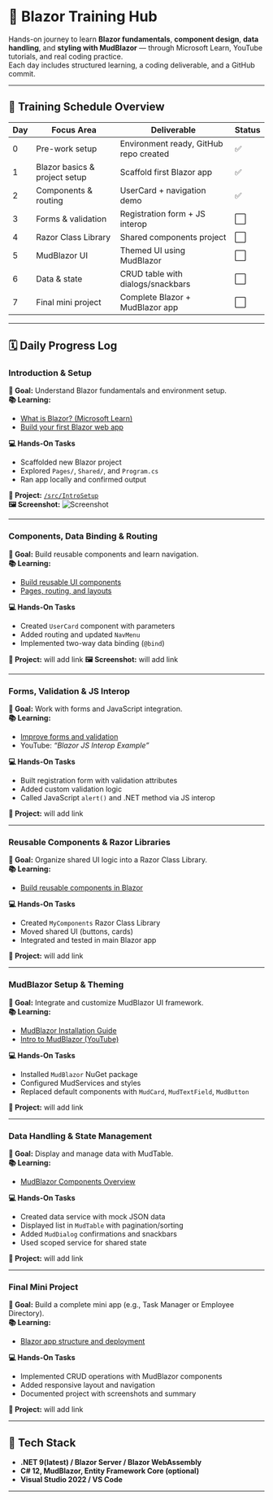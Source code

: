 # 🚀 Blazor Training Hub

Hands-on journey to learn **Blazor fundamentals**, **component design**, **data handling**, and **styling with MudBlazor** — through Microsoft Learn, YouTube tutorials, and real coding practice.  
Each day includes structured learning, a coding deliverable, and a GitHub commit.

---

## 📅 Training Schedule Overview

| Day | Focus Area | Deliverable | Status |
|-----|-------------|-------------|--------|
| 0 | Pre-work setup | Environment ready, GitHub repo created | ✅ |
| 1 | Blazor basics & project setup | Scaffold first Blazor app | ✅ |
| 2 | Components & routing | UserCard + navigation demo | ✅ |
| 3 | Forms & validation | Registration form + JS interop | ⬜ |
| 4 | Razor Class Library | Shared components project | ⬜ |
| 5 | MudBlazor UI | Themed UI using MudBlazor | ⬜ |
| 6 | Data & state | CRUD table with dialogs/snackbars | ⬜ |
| 7 | Final mini project | Complete Blazor + MudBlazor app | ⬜ |

---

## 🗓️ Daily Progress Log

### **Introduction & Setup**
**🎯 Goal:** Understand Blazor fundamentals and environment setup.  
**📚 Learning:**  
- [What is Blazor? (Microsoft Learn)](https://learn.microsoft.com/en-us/shows/frontend-web-development-with-dotnet-for-beginners/what-is-blazor-frontend-web-development-with-dotnet-for-beginners)  
- [Build your first Blazor web app](https://learn.microsoft.com/en-us/training/modules/build-your-first-blazor-web-app/)  

**💻 Hands-On Tasks**
- Scaffolded new Blazor project  
- Explored `Pages/`, `Shared/`, and `Program.cs`  
- Ran app locally and confirmed output  

**📁 Project:** [`/src/IntroSetup`](./src/IntroSetup)  
**🖼️ Screenshot:** ![Screenshot](./docs/screenshots)

---

### **Components, Data Binding & Routing**
**🎯 Goal:** Build reusable components and learn navigation.  
**📚 Learning:**  
- [Build reusable UI components](https://learn.microsoft.com/en-us/dotnet/architecture/blazor-for-web-forms-developers/components)  
- [Pages, routing, and layouts](https://learn.microsoft.com/en-us/training/paths/build-web-apps-with-blazor/)  

**💻 Hands-On Tasks**
- Created `UserCard` component with parameters  
- Added routing and updated `NavMenu`  
- Implemented two-way data binding (`@bind`)  

**📁 Project:** will add link
**🖼️ Screenshot:** will add link

---

### **Forms, Validation & JS Interop**
**🎯 Goal:** Work with forms and JavaScript integration.  
**📚 Learning:**  
- [Improve forms and validation](https://learn.microsoft.com/en-us/training/paths/build-web-apps-with-blazor/)  
- YouTube: *“Blazor JS Interop Example”*  

**💻 Hands-On Tasks**
- Built registration form with validation attributes  
- Added custom validation logic  
- Called JavaScript `alert()` and .NET method via JS interop  

**📁 Project:** will add link

---

### **Reusable Components & Razor Libraries**
**🎯 Goal:** Organize shared UI logic into a Razor Class Library.  
**📚 Learning:**  
- [Build reusable components in Blazor](https://learn.microsoft.com/en-us/training/modules/blazor-build-reusable-components/)  

**💻 Hands-On Tasks**
- Created `MyComponents` Razor Class Library  
- Moved shared UI (buttons, cards)  
- Integrated and tested in main Blazor app  

**📁 Project:** will add link

---

### **MudBlazor Setup & Theming**
**🎯 Goal:** Integrate and customize MudBlazor UI framework.  
**📚 Learning:**  
- [MudBlazor Installation Guide](https://mudblazor.com/getting-started/installation)  
- [Intro to MudBlazor (YouTube)](https://www.youtube.com/watch?v=iDMqBSjjwPw)  

**💻 Hands-On Tasks**
- Installed `MudBlazor` NuGet package  
- Configured MudServices and styles  
- Replaced default components with `MudCard`, `MudTextField`, `MudButton`  

**📁 Project:** will add link

---

### **Data Handling & State Management**
**🎯 Goal:** Display and manage data with MudTable.  
**📚 Learning:**  
- [MudBlazor Components Overview](https://mudblazor.com/docs/overview)  

**💻 Hands-On Tasks**
- Created data service with mock JSON data  
- Displayed list in `MudTable` with pagination/sorting  
- Added `MudDialog` confirmations and snackbars  
- Used scoped service for shared state  

**📁 Project:** will add link

---

### **Final Mini Project**
**🎯 Goal:** Build a complete mini app (e.g., Task Manager or Employee Directory).  
**📚 Learning:**  
- [Blazor app structure and deployment](https://learn.microsoft.com/en-us/aspnet/core/blazor/?view=aspnetcore-9.0)  

**💻 Hands-On Tasks**
- Implemented CRUD operations with MudBlazor components  
- Added responsive layout and navigation  
- Documented project with screenshots and summary  

**📁 Project:** will add link

---

## 🧰 Tech Stack
- **.NET 9(latest) / Blazor Server / Blazor WebAssembly**  
- **C# 12, MudBlazor, Entity Framework Core (optional)**  
- **Visual Studio 2022 / VS Code**  

---
